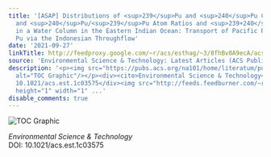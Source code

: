 ```yaml
---
title: '[ASAP] Distributions of <sup>239</sup>Pu and <sup>240</sup>Pu Concentrations
  and <sup>240</sup>Pu/<sup>239</sup>Pu Atom Ratios and <sup>239+240</sup>Pu Inventories
  in a Water Column in the Eastern Indian Ocean: Transport of Pacific Proving Grounds-Derived
  Pu via the Indonesian Throughflow'
date: '2021-09-27'
linkTitle: http://feedproxy.google.com/~r/acs/esthag/~3/8fhBv0A9ecA/acs.est.1c03575
source: 'Environmental Science & Technology: Latest Articles (ACS Publications)'
description: '<p><img src="https://pubs.acs.org/na101/home/literatum/publisher/achs/journals/content/esthag/0/esthag.ahead-of-print/acs.est.1c03575/20210927/images/medium/es1c03575_0007.gif"
  alt="TOC Graphic"/></p><div><cite>Environmental Science & Technology</cite></div><div>DOI:
  10.1021/acs.est.1c03575</div><img src="http://feeds.feedburner.com/~r/acs/esthag/~4/8fhBv0A9ecA"
  height="1" width="1" ...'
disable_comments: true
---
```

<p><img src="https://pubs.acs.org/na101/home/literatum/publisher/achs/journals/content/esthag/0/esthag.ahead-of-print/acs.est.1c03575/20210927/images/medium/es1c03575_0007.gif" alt="TOC Graphic"/></p><div><cite>Environmental Science & Technology</cite></div><div>DOI: 10.1021/acs.est.1c03575</div><img src="http://feeds.feedburner.com/~r/acs/esthag/~4/8fhBv0A9ecA" height="1" width="1" ...